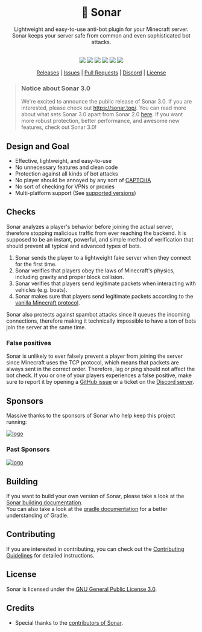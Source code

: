 <div align="center">
  <!-- Introduction -->
  <h1>💫 Sonar</h1>
  Lightweight and easy-to-use anti-bot plugin for your Minecraft server.
  <br>
  Sonar keeps your server safe from common and even sophisticated bot attacks.
  <br><br>

  <!-- Badges & icons -->
  [![](https://github.com/jonesdevelopment/sonar/actions/workflows/gradle.yml/badge.svg)](https://github.com/jonesdevelopment/sonar/actions/workflows/gradle.yml)
  [![](https://www.codefactor.io/repository/github/jonesdevelopment/sonar/badge/main)](https://www.codefactor.io/repository/github/jonesdevelopment/sonar/overview/main)
  [![](https://img.shields.io/github/v/release/jonesdevelopment/sonar)](https://github.com/jonesdevelopment/sonar/releases)
  [![](https://img.shields.io/github/issues/jonesdevelopment/sonar)](https://github.com/jonesdevelopment/sonar/issues)
  [![](https://img.shields.io/discord/923308209769426994.svg?logo=discord)](https://jonesdev.xyz/discord)
  [![](https://img.shields.io/badge/License-GPLv3-blue.svg)](https://www.gnu.org/licenses/gpl-3.0)
  <br>
  <!-- Quick navigation -->
  [Releases](https://github.com/jonesdevelopment/sonar/releases)
  |
  [Issues](https://github.com/jonesdevelopment/sonar/issues)
  |
  [Pull Requests](https://github.com/jonesdevelopment/sonar/pulls)
  |
  [Discord](https://jonesdev.xyz/discord)
  |
  [License](https://github.com/jonesdevelopment/sonar/?tab=readme-ov-file#license)
</div>

> ### Notice about Sonar 3.0
> 
> We're excited to announce the public release of Sonar 3.0.
> If you are interested, please check out https://sonar.top/. You can read more about what sets Sonar 3.0 apart from Sonar 2.0 [here](<https://docs.sonar.top/faq>).
> If you want more robust protection, better performance, and awesome new features, check out Sonar 3.0!

## Design and Goal
* Effective, lightweight, and easy-to-use
* No unnecessary features and clean code
* Protection against all kinds of bot attacks
* No player should be annoyed by any sort of [CAPTCHA](https://en.wikipedia.org/wiki/CAPTCHA)
* No sort of checking for VPNs or proxies
* Multi-platform support (See [supported versions](https://docs.jonesdev.xyz/sonar/supported-versions))

## Checks
Sonar analyzes a player's behavior before joining the actual server, therefore stopping malicious traffic from ever reaching the backend. It is supposed to be an instant, powerful, and simple method of verification that should prevent all typical and advanced types of bots.

1. Sonar sends the player to a lightweight fake server when they connect for the first time.
2. Sonar verifies that players obey the laws of Minecraft's physics, including gravity and proper block collision.
3. Sonar verifies that players send legitimate packets when interacting with vehicles (e.g. boats).
4. Sonar makes sure that players send legitimate packets according to the [vanilla Minecraft protocol](<https://wiki.vg/Protocol>).

Sonar also protects against spambot attacks since it queues the incoming connections, therefore making it technically impossible to have a ton of bots join the server at the same time.

### False positives
Sonar is unlikely to ever falsely prevent a player from joining the server since Minecraft uses the TCP protocol, which means that packets are always sent in the correct order. Therefore, lag or ping should not affect the bot check.
If you or one of your players experiences a false positive, make sure to report it by opening a [GitHub issue](https://github.com/jonesdevelopment/sonar/issues/new/choose) or a ticket on the [Discord server](https://jonesdev.xyz/discord/).

## Sponsors
Massive thanks to the sponsors of Sonar who help keep this project running:

<a href="https://github.com/Hydoxl"><img src="https://images.weserv.nl/?url=avatars.githubusercontent.com/u/107579333?v=4&h=50&w=50&fit=cover&mask=circle&maxage=7d" alt="logo" align="center"></a>

### Past Sponsors

<a href="https://github.com/ItzErpandX"><img src="https://images.weserv.nl/?url=avatars.githubusercontent.com/u/84748484?v=4?s=400?v=4&h=50&w=50&fit=cover&mask=circle&maxage=7d" alt="logo" align="center"></a>

## Building
If you want to build your own version of Sonar, please take a look at the [Sonar building documentation](https://docs.jonesdev.xyz/development/building).
<br>
You can also take a look at the [gradle documentation](https://docs.gradle.org/current/userguide/userguide.html) for a better understanding of Gradle.

## Contributing
If you are interested in contributing, you can check out the [Contributing Guidelines](https://github.com/jonesdevelopment/sonar/blob/main/.github/CONTRIBUTING.md) for detailed instructions.

## License
Sonar is licensed under the [GNU General Public License 3.0](https://www.gnu.org/licenses/gpl-3.0.en.html).

## Credits
- Special thanks to the [contributors of Sonar](https://github.com/jonesdevelopment/sonar/graphs/contributors).
